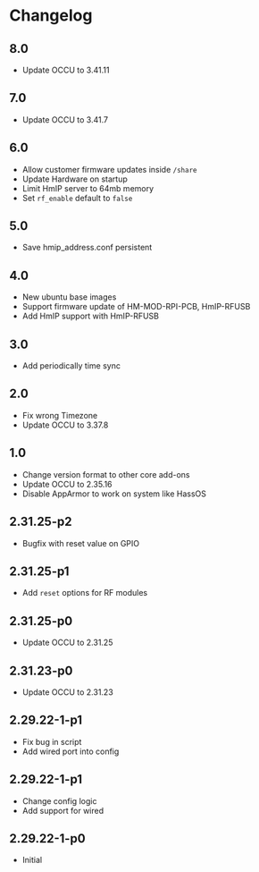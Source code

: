 # Changelog

## 8.0
- Update OCCU to 3.41.11

## 7.0
- Update OCCU to 3.41.7

## 6.0
- Allow customer firmware updates inside `/share`
- Update Hardware on startup
- Limit HmIP server to 64mb memory
- Set `rf_enable` default to `false`

## 5.0
- Save hmip_address.conf persistent

## 4.0
- New ubuntu base images
- Support firmware update of HM-MOD-RPI-PCB, HmIP-RFUSB
- Add HmIP support with HmIP-RFUSB

## 3.0
- Add periodically time sync

## 2.0
- Fix wrong Timezone
- Update OCCU to 3.37.8

## 1.0
- Change version format to other core add-ons
- Update OCCU to 2.35.16
- Disable AppArmor to work on system like HassOS

## 2.31.25-p2
- Bugfix with reset value on GPIO

## 2.31.25-p1
- Add `reset` options for RF modules

## 2.31.25-p0
- Update OCCU to 2.31.25

## 2.31.23-p0
- Update OCCU to 2.31.23

## 2.29.22-1-p1
- Fix bug in script
- Add wired port into config

## 2.29.22-1-p1
- Change config logic
- Add support for wired

## 2.29.22-1-p0
- Initial
